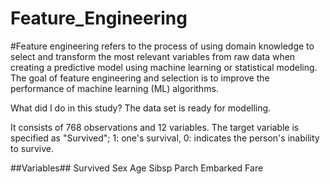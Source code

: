 # Feature_Engineering
#Feature engineering refers to the process of using domain knowledge to select and transform the most relevant variables from raw data when creating a predictive model using machine learning or statistical modeling. The goal of feature engineering and selection is to improve the performance of machine learning (ML) algorithms.

What did I do in this study?
The data set is ready for modelling.

It consists of 768 observations and 12 variables.
The target variable is specified as "Survived";
1: one's survival,
0: indicates the person's inability to survive.


##Variables##
Survived 
Sex 
Age 
Sibsp 
Parch 
Embarked
Fare 




